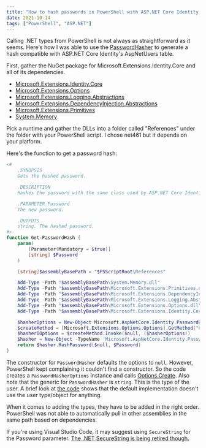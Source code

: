 ```yaml
---
title: "How to hash passwords in PowerShell with ASP.NET Core Identity PasswordHasher"
date: 2021-10-14
tags: ["PowerShell", "ASP.NET"]
---
```


Calling .NET types from PowerShell is not always as straightforward as it
seems. Here's how I was able to use the
[PasswordHasher](https://docs.microsoft.com/dotnet/api/microsoft.aspnetcore.identity.passwordhasher-1)
to generate a hash compatible with ASP.NET Core Identity's AspNetUsers table.

<!--more-->

First, gather the NuGet package for Microsoft.Extensions.Identity.Core and all
of its dependencies.

- [Microsoft.Extensions.Identity.Core](https://www.nuget.org/packages/Microsoft.Extensions.Identity.Core)
- [Microsoft.Extensions.Options](https://www.nuget.org/packages/Microsoft.Extensions.Options)
- [Microsoft.Extensions.Logging.Abstractions](https://www.nuget.org/packages/Microsoft.Extensions.Logging.Abstractions)
- [Microsoft.Extensions.DependencyInjection.Abstractions](https://www.nuget.org/packages/Microsoft.Extensions.DependencyInjection.Abstractions)
- [Microsoft.Extensions.Primitives](https://www.nuget.org/packages/Microsoft.Extensions.Primitives)
- [System.Memory](https://www.nuget.org/packages/System.Memory)

Pick a runtime and gather the DLLs into a folder called "References" under the
folder with your PowerShell script. I chose net461 but it depends on your
platform.

Here's the function to get a password hash:

```powershell
<#
    .SYNOPSIS
    Gets the hashed password.

    .DESCRIPTION
    Hashes the password with the same class used by ASP.NET Core Identity.

    .PARAMETER Password
    The new password.

    .OUTPUTS
    string. The hashed password.
#>
function Get-PasswordHash {
    param(
        [Parameter(Mandatory = $true)]
        [string] $Password
    )

    [string]$assemblyBasePath = "$PSScriptRoot\References"

    Add-Type -Path "$assemblyBasePath\System.Memory.dll"
    Add-Type -Path "$assemblyBasePath\Microsoft.Extensions.Primitives.dll"
    Add-Type -Path "$assemblyBasePath\Microsoft.Extensions.DependencyInjection.Abstractions.dll"
    Add-Type -Path "$assemblyBasePath\Microsoft.Extensions.Logging.Abstractions.dll"
    Add-Type -Path "$assemblyBasePath\Microsoft.Extensions.Options.dll"
    Add-Type -Path "$assemblyBasePath\Microsoft.Extensions.Identity.Core.dll"

    $hasherOptions = New-Object Microsoft.AspNetCore.Identity.PasswordHasherOptions
    $createMethod = [Microsoft.Extensions.Options.Options].GetMethod("Create").MakeGenericMethod([Microsoft.AspNetCore.Identity.PasswordHasherOptions])
    $hasherIOptions = $createMethod.Invoke($null, ($hasherOptions)) 
    $hasher = New-Object -TypeName 'Microsoft.AspNetCore.Identity.PasswordHasher[System.String]' -ArgumentList ($hasherIOptions)
    return $hasher.HashPassword($null, $Password)
}
```

The constructor for `PasswordHasher` defaults the options to `null`. However,
PowerShell kept complaining it couldn't find a constructor. So the code creates
a `PasswordHasherOptions` instance and calls
[Options.Create](https://docs.microsoft.com/dotnet/api/microsoft.extensions.options.options.create).
Also note that the generic for `PasswordHasher` is `string`. This is the type
of the user. A brief look at
[the code](https://github.com/dotnet/aspnetcore/blob/main/src/Identity/Extensions.Core/src/PasswordHasher.cs)
shows that the default implementation doesn't use the user type/object for
anything.

When it comes to adding the types, they have to be added in the right order.
PowerShell was not able to automatically pull in other assemblies in the same
path based on dependencies.

If you're using Visual Studio Code, it may suggest using `SecureString` for the
Password parameter.
[The .NET SecureString is being retired though.](https://github.com/dotnet/platform-compat/blob/master/docs/DE0001.md)

